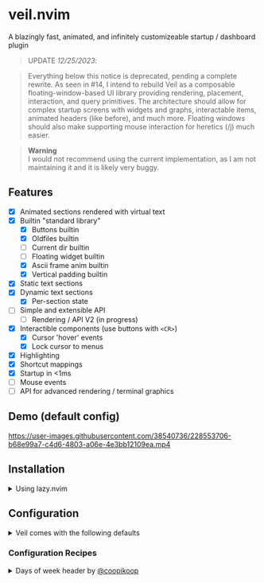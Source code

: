 # veil.nvim

A blazingly fast, animated, and infinitely customizeable startup / dashboard plugin

> UPDATE *12/25/2023*:

> Everything below this notice is deprecated, pending a complete rewrite. As seen in #14, I intend to rebuild Veil
as a composable floating-window-based UI library providing rendering, placement, interaction, and query primitives.
The architecture should allow for complex startup screens with widgets and graphs, interactable items, animated headers (like before),
and much more. Floating windows should also make supporting mouse interaction for heretics (/j) much easier.

> **Warning**  
> I would not recommend using the current implementation, as I am not maintaining it and it is likely very buggy.

## Features

- [x] Animated sections rendered with virtual text
- [x] Builtin "standard library"
  - [x] Buttons builtin
  - [x] Oldfiles builtin
  - [ ] Current dir builtin
  - [ ] Floating widget builtin
  - [x] Ascii frame anim builtin
  - [x] Vertical padding builtin
- [x] Static text sections
- [x] Dynamic text sections
  - [x] Per-section state
- [ ] Simple and extensible API
  - [ ] Rendering / API V2 (in progress)
- [x] Interactible components (use buttons with `<CR>`)
  - [x] Cursor 'hover' events
  - [x] Lock cursor to menus
- [x] Highlighting
- [x] Shortcut mappings
- [x] Startup in <1ms
- [ ] Mouse events
- [ ] API for advanced rendering / terminal graphics

## Demo (default config)

<!--https://user-images.githubusercontent.com/38540736/227105511-7988cd83-be56-4606-a32d-07d6245d1307.mp4-->
<!--https://user-images.githubusercontent.com/38540736/227207398-b8f7af6a-0e88-4874-93fa-196e78c14938.mp4-->

https://user-images.githubusercontent.com/38540736/228553706-b68e99a7-c4d6-4803-a06e-4e3bb12109ea.mp4

## Installation

<details>
<summary>Using lazy.nvim</summary>

```lua
{
  'willothy/veil.nvim',
  lazy = true,
  dependencies = {
    -- All optional, only required for the default setup.
    -- If you customize your config, these aren't necessary.
    "nvim-telescope/telescope.nvim",
    "nvim-lua/plenary.nvim",
    "nvim-telescope/telescope-file-browser.nvim"
  },
  config = true,
  -- or configure with:
  -- opts = { ... }
}
```

</details>

## Configuration

<details>
<summary>Veil comes with the following defaults</summary>
<br/>

The defaults assume you have Telescope installed because... you probably do.<br/>

```lua
local builtin = require("veil.builtin")

local default = {
  sections = {
    builtin.sections.animated(builtin.headers.frames_nvim, {
      hl = { fg = "#5de4c7" },
    }),
    builtin.sections.buttons({
      {
        icon = "",
        text = "Find Files",
        shortcut = "f",
        callback = function()
            require("telescope.builtin").find_files()
        end,
      },
      {
        icon = "",
        text = "Find Word",
        shortcut = "w",
        callback = function()
            require("telescope.builtin").live_grep()
        end,
      },
      {
        icon = "",
        text = "Buffers",
        shortcut = "b",
        callback = function()
            require("telescope.builtin").buffers()
        end,
      },
      {
        icon = "",
        text = "Config",
        shortcut = "c",
        callback = function()
          require("telescope").extensions.file_browser.file_browser({
            path = vim.fn.stdpath("config"),
          })
        end,
      },
    }),
    builtin.sections.oldfiles(),
  },
  mappings = {},
  startup = true,
  listed = false
}

```

</details>

### Configuration Recipes

<details>
<summary>Days of week header by <a href="https://github.com/coopikoop">@coopikoop</a></summary>

```lua
-- in your config:

local current_day = os.date("%A")

require('veil').setup({
  sections = {
    builtin.sections.animated(builtin.headers.frames_days_of_week[current_day], {
      hl = { fg = "#5de4c7" },
    }),
    -- other sections
    -- ...
  }
}

```

</details>
